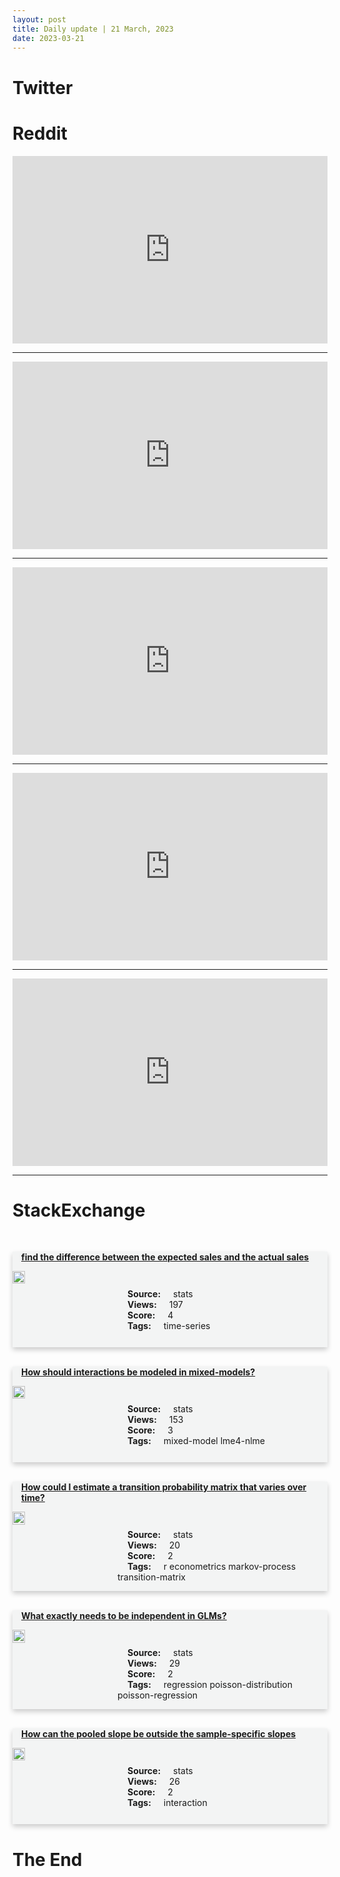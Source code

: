 ```yaml
---
layout: post
title: Daily update | 21 March, 2023
date: 2023-03-21
---
```


<script async src="https://platform.twitter.com/widgets.js" charset="utf-8"></script>


<script src='https://storage.ko-fi.com/cdn/scripts/overlay-widget.js'></script>
<script>
  kofiWidgetOverlay.draw('themldojo', {
    'type': 'floating-chat',
    'floating-chat.donateButton.text': 'Support me',
    'floating-chat.donateButton.background-color': '#f45d22',
    'floating-chat.donateButton.text-color': '#fff'
  });
</script>

# Twitter 

<blockquote class="twitter-tweet"><a href="https://twitter.com/raphousetv2/status/1637847291708186625"></a></blockquote>

<blockquote class="twitter-tweet"><a href="https://twitter.com/harari_yuval/status/1637845524903542784"></a></blockquote>

<blockquote class="twitter-tweet"><a href="https://twitter.com/JaipurDialogues/status/1637774979856211970"></a></blockquote>

<blockquote class="twitter-tweet"><a href="https://twitter.com/Kynsofficial/status/1637887238456352784"></a></blockquote>

<blockquote class="twitter-tweet"><a href="https://twitter.com/TWTHEREDDRAGON/status/1637932361232039936"></a></blockquote>

<blockquote class="twitter-tweet"><a href="https://twitter.com/ylecun/status/1637852918702571520"></a></blockquote>

<blockquote class="twitter-tweet"><a href="https://twitter.com/stanfordnlp/status/1637811257481764864"></a></blockquote>

<blockquote class="twitter-tweet"><a href="https://twitter.com/ylecun/status/1637883960578682883"></a></blockquote>

<blockquote class="twitter-tweet"><a href="https://twitter.com/karpathy/status/1637954419131305984"></a></blockquote>

<blockquote class="twitter-tweet"><a href="https://twitter.com/karpathy/status/1637904783993622529"></a></blockquote>

# Reddit 

<iframe id="reddit-embed" src="https://www.redditmedia.com/r/MachineLearning/comments/11wqmga/project_alpaca30b_facebooks_30b_parameter_llama?ref_source=embed&amp;ref=share&amp;embed=true" sandbox="allow-scripts allow-same-origin allow-popups" style="border: none;" height="300" width="100%" scrolling="yes"></iframe>
<hr style="width:100%;text-align:left;margin-left:0">
<iframe id="reddit-embed" src="https://www.redditmedia.com/r/datascience/comments/11wa15a/best_feedback_youve_ever_received_as_a_data?ref_source=embed&amp;ref=share&amp;embed=true" sandbox="allow-scripts allow-same-origin allow-popups" style="border: none;" height="300" width="100%" scrolling="yes"></iframe>
<hr style="width:100%;text-align:left;margin-left:0">
<iframe id="reddit-embed" src="https://www.redditmedia.com/r/MachineLearning/comments/11wm83d/r_codealpaca_instruction_following_model_to?ref_source=embed&amp;ref=share&amp;embed=true" sandbox="allow-scripts allow-same-origin allow-popups" style="border: none;" height="300" width="100%" scrolling="yes"></iframe>
<hr style="width:100%;text-align:left;margin-left:0">
<iframe id="reddit-embed" src="https://www.redditmedia.com/r/datascience/comments/11wtmst/getting_my_first_direct_report_in_3_weeks_tips_on?ref_source=embed&amp;ref=share&amp;embed=true" sandbox="allow-scripts allow-same-origin allow-popups" style="border: none;" height="300" width="100%" scrolling="yes"></iframe>
<hr style="width:100%;text-align:left;margin-left:0">
<iframe id="reddit-embed" src="https://www.redditmedia.com/r/MachineLearning/comments/11waamh/news_prompt_engineering_blog_from_openai_applied?ref_source=embed&amp;ref=share&amp;embed=true" sandbox="allow-scripts allow-same-origin allow-popups" style="border: none;" height="300" width="100%" scrolling="yes"></iframe>
<hr style="width:100%;text-align:left;margin-left:0">

<style>
.card {
box-shadow: 0 4px 8px 0 rgba(0,0,0,0.2);
transition: 0.3s;
width: 100%;
background-color: #F3F4F4;
}
p{
    margin-left:  3em;
    padding-top: 1em;
}
.part2{
    display: grid;
    grid-template-columns: 1fr 3fr;
}
h4{
    margin: 1em;
}

.card:hover {
box-shadow: 0 8px 16px 0 rgba(0,0,0,0.2);
}
b {
padding: 2px 16px;
}
</style>
  
# StackExchange 


  <br>
  <div class="card">
  <h4><a href='https://stats.stackexchange.com/questions/610025/find-the-difference-between-the-expected-sales-and-the-actual-sales'>find the difference between the expected sales and the actual sales</a></h4> 
  <div class="part2">
      <img src="https://cdn.sstatic.net/Sites/stats/Img/apple-touch-icon@2.png?v=344f57aa10cc" alt="Img missing!" style="width:40%">
      <p><b>Source:</b> stats<br><b>Views:</b> 197<br><b>Score:</b> 4<br><b>Tags:</b> <span class="badge badge-dark">time-series</span></p> 
  </div>
  </div>
      
  <br>
  <div class="card">
  <h4><a href='https://stats.stackexchange.com/questions/610039/how-should-interactions-be-modeled-in-mixed-models'>How should interactions be modeled in mixed-models?</a></h4> 
  <div class="part2">
      <img src="https://cdn.sstatic.net/Sites/stats/Img/apple-touch-icon@2.png?v=344f57aa10cc" alt="Img missing!" style="width:40%">
      <p><b>Source:</b> stats<br><b>Views:</b> 153<br><b>Score:</b> 3<br><b>Tags:</b> <span class="badge badge-dark">mixed-model</span> <span class="badge badge-dark">lme4-nlme</span></p> 
  </div>
  </div>
      
  <br>
  <div class="card">
  <h4><a href='https://stats.stackexchange.com/questions/610090/how-could-i-estimate-a-transition-probability-matrix-that-varies-over-time'>How could I estimate a transition probability matrix that varies over time?</a></h4> 
  <div class="part2">
      <img src="https://cdn.sstatic.net/Sites/stats/Img/apple-touch-icon@2.png?v=344f57aa10cc" alt="Img missing!" style="width:40%">
      <p><b>Source:</b> stats<br><b>Views:</b> 20<br><b>Score:</b> 2<br><b>Tags:</b> <span class="badge badge-dark">r</span> <span class="badge badge-dark">econometrics</span> <span class="badge badge-dark">markov-process</span> <span class="badge badge-dark">transition-matrix</span></p> 
  </div>
  </div>
      
  <br>
  <div class="card">
  <h4><a href='https://stats.stackexchange.com/questions/610108/what-exactly-needs-to-be-independent-in-glms'>What exactly needs to be independent in GLMs?</a></h4> 
  <div class="part2">
      <img src="https://cdn.sstatic.net/Sites/stats/Img/apple-touch-icon@2.png?v=344f57aa10cc" alt="Img missing!" style="width:40%">
      <p><b>Source:</b> stats<br><b>Views:</b> 29<br><b>Score:</b> 2<br><b>Tags:</b> <span class="badge badge-dark">regression</span> <span class="badge badge-dark">poisson-distribution</span> <span class="badge badge-dark">poisson-regression</span></p> 
  </div>
  </div>
      
  <br>
  <div class="card">
  <h4><a href='https://stats.stackexchange.com/questions/610050/how-can-the-pooled-slope-be-outside-the-sample-specific-slopes'>How can the pooled slope be outside the sample-specific slopes</a></h4> 
  <div class="part2">
      <img src="https://cdn.sstatic.net/Sites/stats/Img/apple-touch-icon@2.png?v=344f57aa10cc" alt="Img missing!" style="width:40%">
      <p><b>Source:</b> stats<br><b>Views:</b> 26<br><b>Score:</b> 2<br><b>Tags:</b> <span class="badge badge-dark">interaction</span></p> 
  </div>
  </div>
      
# The End